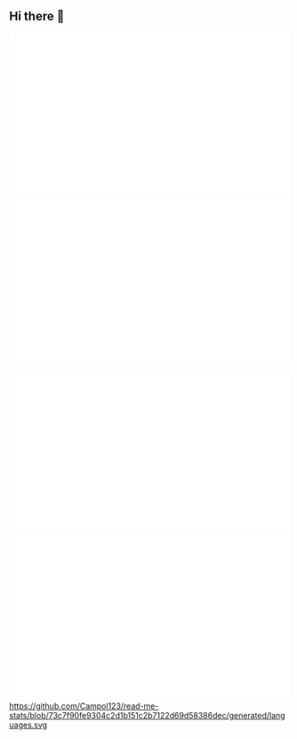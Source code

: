 ## Hi there 👋

![](https://raw.githubusercontent.com/Campol123/read-me-stats/master/generated/overview.svg#gh-dark-mode-only)
![](https://raw.githubusercontent.com/Campol123/read-me-stats/master/generated/overview.svg#gh-light-mode-only)

![](https://raw.githubusercontent.com/Campol123/read-me-stats/master/generated/languages.svg#gh-dark-mode-only)
![](https://raw.githubusercontent.com/Campol123/read-me-stats/master/generated/languages.svg#gh-light-mode-only)
https://github.com/Campol123/read-me-stats/blob/73c7f90fe9304c2d1b151c2b7122d69d58386dec/generated/languages.svg
